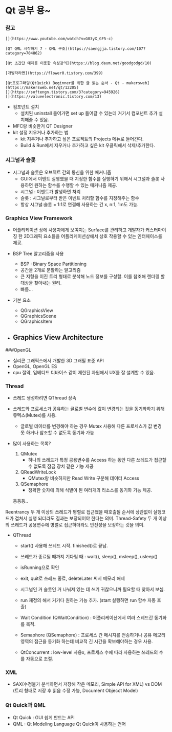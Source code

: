# Qt 공부 용~
### 참고

    [](https://www.youtube.com/watch?v=G03yX_GF5-c)

    [QT QML 시작하기 7 - QML 구조](https://saengjja.tistory.com/107?category=704862)

    [Qt 초간단 예제를 이용한 속성강의](https://blog.daum.net/goodgodgd/10)

    [개발자라면](https://flower0.tistory.com/399)

    [Qt프로그래밍(QtQuick) Beginner를 위한 글 읽는 순서 - Qt - makersweb](https://makersweb.net/qt/12205)
    [](https://softengn.tistory.com/3?category=945926)
    [](https://valueelectronic.tistory.com/13)

- 컴포넌트 설치
    - 설치된 uninstall 들어가면 set up 들어갈 수 있는데 거기서 컴포넌트 추가 설치해줄 수 있음.
- MFC랑 비슷한거 QT Designer
- kit 설정 지우거나 추가하는 법
	- kit 지우거나 추가하고 싶은 프로젝트의 Projects 메뉴로 들어간다.
	- Build & Run에서 지우거나 추가하고 싶은 kit 우클릭해서 삭제/추가한다.


### 시그널과 슬롯
- 시그널과 슬롯은 오브젝트 간의 통신을 위한 매커니즘 
	- GUI에서 이벤트 실행했을 때 지정한 함수를 실행하기 위해서 시그널과 슬롯 사용하면 원하는 함수를 수행할 수 있는 매커니즘 제공.
	- 시그널 : 이벤트가 발생하면 처리
	- 슬롯 : 시그널로부터 받은 이벤트 처리할 함수를 지정해주는 함수
	- 항상 시그널:슬롯 = 1:1로 연결해 사용하는 건 x, n:1, 1:n도 가능.


### Graphics View Framework
- 어플리케이션 상에 사용자에게 보여지는 Surface를 관리하고 개발자가 커스터마이징 한 2D그래픽 요소들을 어플리케이션상에서 상호 작용할 수 있는 인터페이스를 제공.
- BSP Tree 알고리즘을 사용
	- BSP : Binary Space Partitioning
	- 공간을 2개로 분할하는 알고리즘
	- 큰 지형을 이진 트리 형태로 분석해 노드 정보를 구성함. 이를 참조해 렌더링 할 대상을 찾아내는 원리.
	- 빠름...

- 기본 요소
	- QGraphicsView
	- QGraphicsScene
	- QGraphicsItem

- Graphics View Architecture
	- 


###OpenGL
- 실리콘 그래픽스에서 개발한 3D 그래필 표준 API
- OpenGL, OpenGL ES
- cpu 절약, 임베디드 디바이스 같이 제한된 자원에서 UX를 잘 설계할 수 있음.


### Thread
- 쓰레드 생성하려면 QThread 상속
- 쓰레드와 프로세스가 공유하는 글로벌 변수에 값이 변경되는 것을 동기화하기 위해 뮤텍스(Mutex)를 사용. 
	- 글로벌 데이터를 변경해야 하는 경우 Mutex 사용해 다른 프로세스가 값 변경 못 하거나 참조할 수 없도록 동기화 가능

- 많이 사용하는 목록?
	1. QMutex 
		- 하나의 쓰레드가 특정 공용변수를 Access 하는 동안 다른 쓰레드가 접근할 수 없도록 잠금 장치 같은 기능 제공
	2. QReadWriteLock 
		- QMutex랑 비슷하지만 Read Write 구분해 데이터 Access
	3. QSemaphore
		- 정확한 숫자에 의해 식별이 된 여러개의 리소스를 동기화 기능 제공.

	등등등..


Reentrancy
두 개 이상의 쓰레드가 병렬로 접근했을 때호출될 순서에 상관없이 실행코드가 겹쳐서 실행 되더라도 결과는 보장되어야 한다는 의미.
Thread-Safety
두 개 이상의 쓰레드가 공용변수에 병렬로 접근하더라도 안전성을 보장하는 것을 의미.


- QThread
	- start() 사용해 쓰레드 시작. finished()로 끝남.
	- 쓰레드가 종료될 때까지 기다릴 때 : wait(), sleep(), msleep(), usleep()
	- isRunning으로 확인
	- exit, quit로 쓰레드 종료, deleteLater 써서 메모리 해제
	- 시그널인 거 슬롯인 거 나눠져 있는 데 쓰기 귀찮으니까 필요할 때 찾아서 보셈.


	- run 재정의 해서 거기다 원하는 기능 추가. (start 실행하면 run 함수 자동 호출)
	
	
	- Wait Condition (QWaitCondition) : 어플리케이션에서 여러 스레드간 동기화를 목적. 
	- Semaphore (QSemaphore) : 프로세스 간 메시지를 전송하거나 공유 메모리 영역의 접근을 동기화 하는데 비교적 긴 시간을 확보해야하는 경우 사용.
	- QtConcurrent : low-level 사용x, 프로세스 수에 따라 사용하는 쓰레드의 수를 자동으로 조절.


### XML
- SAX(수정불가 분석하면서 저장해 작은 메모리, Simple API for XML) vs DOM (트리 형태로 저장 후 읽음 수정 가능, Document Objecct Model)

### Qt Quick과 QML
- Qt Quick : GUI 쉽게 만드는 API
- QML : Qt Modeling Language Qt Quick이 사용하는 언어











































